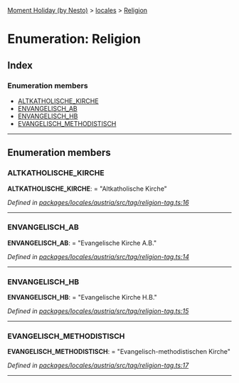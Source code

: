 [Moment Holiday (by Nesto)](../README.md) > [locales](../modules/locales.md) > [Religion](../enums/locales.religion.md)

# Enumeration: Religion

## Index

### Enumeration members

* [ALTKATHOLISCHE_KIRCHE](locales.religion.md#altkatholische_kirche)
* [ENVANGELISCH_AB](locales.religion.md#envangelisch_ab)
* [ENVANGELISCH_HB](locales.religion.md#envangelisch_hb)
* [EVANGELISCH_METHODISTISCH](locales.religion.md#evangelisch_methodistisch)

---

## Enumeration members

<a id="altkatholische_kirche"></a>

###  ALTKATHOLISCHE_KIRCHE

**ALTKATHOLISCHE_KIRCHE**:  = "Altkatholische Kirche"

*Defined in [packages/locales/austria/src/tag/religion-tag.ts:16](https://github.com/nesto-software/moment-holiday/blob/72ce1a6/packages/locales/austria/src/tag/religion-tag.ts#L16)*

___
<a id="envangelisch_ab"></a>

###  ENVANGELISCH_AB

**ENVANGELISCH_AB**:  = "Evangelische Kirche A.B."

*Defined in [packages/locales/austria/src/tag/religion-tag.ts:14](https://github.com/nesto-software/moment-holiday/blob/72ce1a6/packages/locales/austria/src/tag/religion-tag.ts#L14)*

___
<a id="envangelisch_hb"></a>

###  ENVANGELISCH_HB

**ENVANGELISCH_HB**:  = "Evangelische Kirche H.B."

*Defined in [packages/locales/austria/src/tag/religion-tag.ts:15](https://github.com/nesto-software/moment-holiday/blob/72ce1a6/packages/locales/austria/src/tag/religion-tag.ts#L15)*

___
<a id="evangelisch_methodistisch"></a>

###  EVANGELISCH_METHODISTISCH

**EVANGELISCH_METHODISTISCH**:  = "Evangelisch-methodistischen Kirche"

*Defined in [packages/locales/austria/src/tag/religion-tag.ts:17](https://github.com/nesto-software/moment-holiday/blob/72ce1a6/packages/locales/austria/src/tag/religion-tag.ts#L17)*

___

